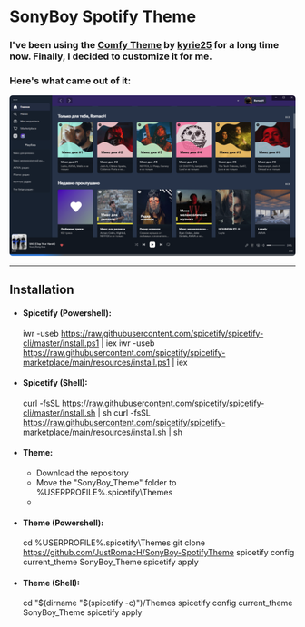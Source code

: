 # SonyBoy Spotify Theme

### I've been using the [Comfy Theme](https://github.com/Comfy-Themes/Spicetify) by [kyrie25](https://github.com/kyrie25) for a long time now. Finally, I decided to customize it for me.

### Here's what came out of it:

![example](https://raw.githubusercontent.com/JustRomacH/SonyBoy-SpotifyTheme/master/Images/example_1.png)

---

## Installation

- #### Spicetify (Powershell):

  iwr -useb https://raw.githubusercontent.com/spicetify/spicetify-cli/master/install.ps1 | iex
  iwr -useb https://raw.githubusercontent.com/spicetify/spicetify-marketplace/main/resources/install.ps1 | iex

- #### Spicetify (Shell):

  curl -fsSL https://raw.githubusercontent.com/spicetify/spicetify-cli/master/install.sh | sh
  curl -fsSL https://raw.githubusercontent.com/spicetify/spicetify-marketplace/main/resources/install.sh | sh

- #### Theme:
  - Download the repository
  - Move the "SonyBoy_Theme" folder to %USERPROFILE%\.spicetify\Themes
  -
- #### Theme (Powershell):

  cd %USERPROFILE%\.spicetify\Themes
  git clone https://github.com/JustRomacH/SonyBoy-SpotifyTheme
  spicetify config current_theme SonyBoy_Theme
  spicetify apply

- #### Theme (Shell):
  cd "$(dirname "$(spicetify -c)")/Themes
  spicetify config current_theme SonyBoy_Theme
  spicetify apply
